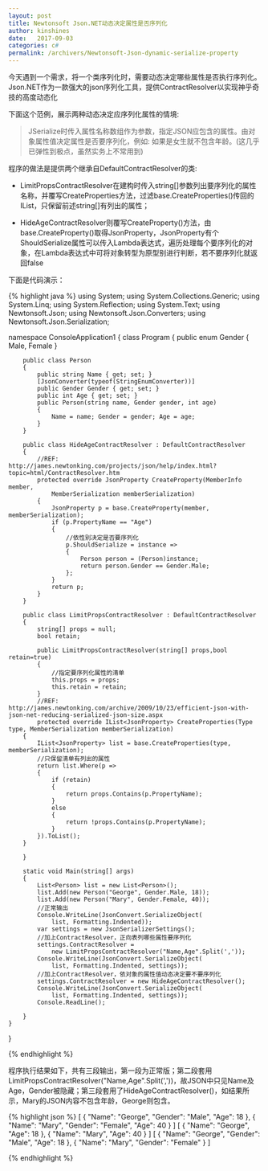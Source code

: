 ```yaml
---
layout: post
title: Newtonsoft Json.NET动态决定属性是否序列化
author: kinshines
date:   2017-09-03
categories: c#
permalink: /archivers/Newtonsoft-Json-dynamic-serialize-property
---
```


<p class="lead">今天遇到一个需求，将一个类序列化时，需要动态决定哪些属性是否执行序列化。Json.NET作为一款强大的json序列化工具，提供ContractResolver以实现神乎奇技的高度动态化</p>

下面这个范例，展示两种动态决定应序列化属性的情境:

> JSerialize时传入属性名称数组作为参数，指定JSON应包含的属性。由对象属性值决定属性是否要序列化，例如: 如果是女生就不包含年龄。(这几乎已弹性到极点，虽然实务上不常用到)

程序的做法是提供两个继承自DefaultContractResolver的类: 

* LimitPropsContractResolver在建构时传入string[]参数列出要序列化的属性名称，并覆写CreateProperties方法，过滤base.CreateProperties()传回的IList<JsonProperty>，只保留前述string[]有列出的属性；

* HideAgeContractResolver则覆写CreateProperty()方法，由base.CreateProperty()取得JsonProperty，JsonProperty有个ShouldSerialize属性可以传入Lambda表达式，遍历处理每个要序列化的对象，在Lambda表达式中可将对象转型为原型别进行判断，若不要序列化就返回false

下面是代码演示：

{% highlight java %}
using System;
using System.Collections.Generic;
using System.Linq;
using System.Reflection;
using System.Text;
using Newtonsoft.Json;
using Newtonsoft.Json.Converters;
using Newtonsoft.Json.Serialization;
 
namespace ConsoleApplication1
{
    class Program
    {
        public enum Gender 
        {
            Male, Female
        }
 
        public class Person
        {
            public string Name { get; set; }
            [JsonConverter(typeof(StringEnumConverter))]
            public Gender Gender { get; set; }
            public int Age { get; set; }
            public Person(string name, Gender gender, int age)
            {
                Name = name; Gender = gender; Age = age;
            }
        }
 
        public class HideAgeContractResolver : DefaultContractResolver
        {
            //REF: http://james.newtonking.com/projects/json/help/index.html?topic=html/ContractResolver.htm
            protected override JsonProperty CreateProperty(MemberInfo member, 
                MemberSerialization memberSerialization)
            {
                JsonProperty p = base.CreateProperty(member, memberSerialization);
                if (p.PropertyName == "Age")
                {
                    //依性别决定是否要序列化
                    p.ShouldSerialize = instance =>
                    {
                        Person person = (Person)instance;
                        return person.Gender == Gender.Male;
                    };
                }
                return p;
            }
        }
 
        public class LimitPropsContractResolver : DefaultContractResolver
        {
            string[] props = null;
            bool retain;

            public LimitPropsContractResolver(string[] props,bool retain=true)
            {
                //指定要序列化属性的清单
                this.props = props;
                this.retain = retain;
            }
            //REF: http://james.newtonking.com/archive/2009/10/23/efficient-json-with-json-net-reducing-serialized-json-size.aspx
            protected override IList<JsonProperty> CreateProperties(Type type, MemberSerialization memberSerialization)
        {
            IList<JsonProperty> list = base.CreateProperties(type, memberSerialization);
            //只保留清单有列出的属性
            return list.Where(p =>
            {
                if (retain)
                {
                    return props.Contains(p.PropertyName);
                }
                else
                {
                    return !props.Contains(p.PropertyName);
                }
            }).ToList();
        }
 
        }
 
        static void Main(string[] args)
        {
            List<Person> list = new List<Person>();
            list.Add(new Person("George", Gender.Male, 18));
            list.Add(new Person("Mary", Gender.Female, 40));
            //正常输出
            Console.WriteLine(JsonConvert.SerializeObject(
                list, Formatting.Indented));
            var settings = new JsonSerializerSettings();
            //加上ContractResolver，正向表列哪些属性要序列化
            settings.ContractResolver = 
                new LimitPropsContractResolver("Name,Age".Split(','));
            Console.WriteLine(JsonConvert.SerializeObject(
                list, Formatting.Indented, settings));
            //加上ContractResolver，依对象的属性值动态决定要不要序列化
            settings.ContractResolver = new HideAgeContractResolver();
            Console.WriteLine(JsonConvert.SerializeObject(
                list, Formatting.Indented, settings));
            Console.ReadLine();
 
        }
    }
}

{% endhighlight %}


程序执行结果如下，共有三段输出，第一段为正常版；第二段套用LimitPropsContractResolver("Name,Age".Split(','))，故JSON中只见Name及Age，Gender被隐藏；第三段套用了HideAgeContractResolver()，如结果所示，Mary的JSON内容不包含年龄，George则包含。

{% highlight json %}
[ 
{ 
"Name": "George", 
"Gender": "Male", 
"Age": 18 
}, 
{ 
"Name": "Mary", 
"Gender": "Female", 
"Age": 40 
} 
] 
[ 
{ 
"Name": "George", 
"Age": 18 
}, 
{ 
"Name": "Mary", 
"Age": 40 
} 
] 
[ 
{ 
"Name": "George", 
"Gender": "Male", 
"Age": 18 
}, 
{ 
"Name": "Mary", 
"Gender": "Female" 
} 
] 

{% endhighlight %}